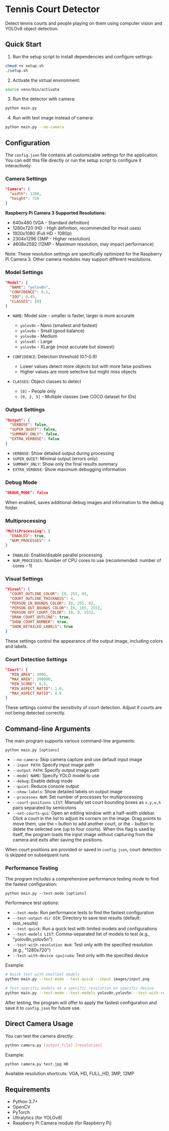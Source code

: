 # Tennis Court Detector

Detect tennis courts and people playing on them using computer vision and YOLOv8 object detection.

## Quick Start

1. Run the setup script to install dependencies and configure settings:

```bash
chmod +x setup.sh
./setup.sh
```

2. Activate the virtual environment:

```bash
source venv/bin/activate
```

3. Run the detector with camera:

```bash
python main.py
```

4. Run with test image instead of camera:

```bash
python main.py --no-camera
```

## Configuration

The `config.json` file contains all customizable settings for the application. You can edit this file directly or run the setup script to configure it interactively.

### Camera Settings

```json
"Camera": {
  "width": 1280,
  "height": 720
}
```

**Raspberry Pi Camera 3 Supported Resolutions:**
- 640x480 (VGA - Standard definition)
- 1280x720 (HD - High definition, recommended for most uses)
- 1920x1080 (Full HD - 1080p)
- 2304x1296 (3MP - Higher resolution)
- 4608x2592 (12MP - Maximum resolution, may impact performance)

Note: These resolution settings are specifically optimized for the Raspberry Pi Camera 3. Other camera modules may support different resolutions.

### Model Settings

```json
"Model": {
  "NAME": "yolov8n",
  "CONFIDENCE": 0.1,
  "IOU": 0.45,
  "CLASSES": [0]
}
```

- `NAME`: Model size - smaller is faster, larger is more accurate
  - `yolov8n` - Nano (smallest and fastest)
  - `yolov8s` - Small (good balance)
  - `yolov8m` - Medium
  - `yolov8l` - Large
  - `yolov8x` - XLarge (most accurate but slowest)
  
- `CONFIDENCE`: Detection threshold (0.1-0.9)
  - Lower values detect more objects but with more false positives
  - Higher values are more selective but might miss objects
  
- `CLASSES`: Object classes to detect 
  - `[0]` - People only
  - `[0, 2, 5]` - Multiple classes (see COCO dataset for IDs)

### Output Settings

```json
"Output": {
  "VERBOSE": false,
  "SUPER_QUIET": false,
  "SUMMARY_ONLY": false,
  "EXTRA_VERBOSE": false
}
```

- `VERBOSE`: Show detailed output during processing
- `SUPER_QUIET`: Minimal output (errors only)
- `SUMMARY_ONLY`: Show only the final results summary
- `EXTRA_VERBOSE`: Show maximum debugging information

### Debug Mode

```json
"DEBUG_MODE": false
```

When enabled, saves additional debug images and information to the debug folder.

### Multiprocessing

```json
"MultiProcessing": {
  "ENABLED": true,
  "NUM_PROCESSES": 4
}
```

- `ENABLED`: Enable/disable parallel processing
- `NUM_PROCESSES`: Number of CPU cores to use (recommended: number of cores - 1)

### Visual Settings

```json
"Visual": {
  "COURT_OUTLINE_COLOR": [0, 255, 0],
  "COURT_OUTLINE_THICKNESS": 4,
  "PERSON_IN_BOUNDS_COLOR": [0, 255, 0],
  "PERSON_OUT_BOUNDS_COLOR": [0, 165, 255],
  "PERSON_OFF_COURT_COLOR": [0, 0, 255],
  "DRAW_COURT_OUTLINE": true,
  "SHOW_COURT_NUMBER": true,
  "SHOW_DETAILED_LABELS": true
}
```

These settings control the appearance of the output image, including colors and labels.

### Court Detection Settings

```json
"Court": {
  "MIN_AREA": 3000,
  "MAX_AREA": 200000,
  "MIN_SCORE": 0.5,
  "MIN_ASPECT_RATIO": 1.0,
  "MAX_ASPECT_RATIO": 4.0
}
```

These settings control the sensitivity of court detection. Adjust if courts are not being detected correctly.

## Command-line Arguments

The main program supports various command-line arguments:

```
python main.py [options]
```

- `--no-camera`: Skip camera capture and use default input image
- `--input PATH`: Specify input image path
- `--output PATH`: Specify output image path
- `--model NAME`: Specify YOLO model to use
- `--debug`: Enable debug mode
- `--quiet`: Reduce console output
- `--show-labels`: Show detailed labels on output image
- `--processes NUM`: Set number of processes for multiprocessing
- `--court-positions LIST`: Manually set court bounding boxes as `x,y,w,h` pairs separated by semicolons
- `--set-courts-gui`: Open an editing window with a half-width sidebar. Click a
  court in the list to adjust its corners on the image. Drag points to move
  them, use the `+` button to add another court, or the `-` button to delete the
  selected one (up to four courts). When this flag is used by itself, the
  program loads the input image without capturing from the camera and exits
  after saving the positions.

When court positions are provided or saved in `config.json`, court detection is skipped on subsequent runs.

### Performance Testing

The program includes a comprehensive performance testing mode to find the fastest configuration:

```
python main.py --test-mode [options]
```

Performance test options:
- `--test-mode`: Run performance tests to find the fastest configuration
- `--test-output-dir DIR`: Directory to save test results (default: test_results)
- `--test-quick`: Run a quick test with limited models and configurations
- `--test-models LIST`: Comma-separated list of models to test (e.g., "yolov8n,yolov5n")
- `--test-with-resolution WxH`: Test only with the specified resolution (e.g., "1280x720")
- `--test-with-device cpu|cuda`: Test only with the specified device

Example:
```bash
# Quick test with smallest models
python main.py --test-mode --test-quick --input images/input.png

# Test specific models at a specific resolution on specific device
python main.py --test-mode --test-models yolov8n,yolov5n --test-with-resolution 640x480 --test-with-device cpu
```

After testing, the program will offer to apply the fastest configuration and save it to `config.json` for future use.

## Direct Camera Usage

You can test the camera directly:

```bash
python camera.py [output_file] [resolution]
```

Example:
```bash
python camera.py test.jpg HD
```

Available resolution shortcuts: VGA, HD, FULL_HD, 3MP, 12MP

## Requirements

- Python 3.7+
- OpenCV
- PyTorch
- Ultralytics (for YOLOv8)
- Raspberry Pi Camera module (for Raspberry Pi)